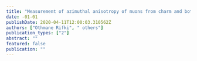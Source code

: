 ```yaml
---
title: "Measurement of azimuthal anisotropy of muons from charm and bottom hadrons in Pb+Pb collisions at $sqrts_NN =$ 5.02 TeV with the ATLAS detector"
date: -01-01
publishDate: 2020-04-11T12:00:03.310562Z
authors: ["Othmane Rifki", " others"]
publication_types: ["2"]
abstract: ""
featured: false
publication: ""
---
```


